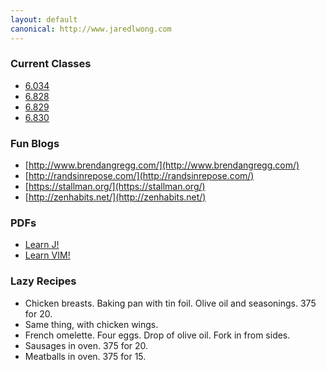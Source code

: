 ```yaml
---
layout: default
canonical: http://www.jaredlwong.com
---
```

### Current Classes
- [6.034](https://ai6034.mit.edu/wiki/index.php?title=Main_Page)
- [6.828](http://pdos.csail.mit.edu/6.828/2014/schedule.html)
- [6.829](https://stellar.mit.edu/S/course/6/fa14/6.829/calendar.html)
- [6.830](http://db.csail.mit.edu/6.830/sched.html)

### Fun Blogs
- [http://www.brendangregg.com/](http://www.brendangregg.com/)
- [http://randsinrepose.com/](http://randsinrepose.com/)
- [https://stallman.org/](https://stallman.org/)
- [http://zenhabits.net/](http://zenhabits.net/)

### PDFs
- [Learn J!](http://www.rogerstokes.free-online.co.uk/lj.pdf)
- [Learn VIM!](http://www.eandem.co.uk/mrw/vim/usr_doc/ltrs_bm.pdf)

### Lazy Recipes
- Chicken breasts. Baking pan with tin foil. Olive oil and seasonings. 375 for 20.
- Same thing, with chicken wings.
- French omelette. Four eggs. Drop of olive oil. Fork in from sides.
- Sausages in oven. 375 for 20.
- Meatballs in oven. 375 for 15.
